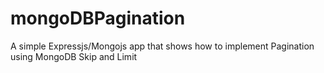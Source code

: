 mongoDBPagination
=================

A simple Expressjs/Mongojs app that shows how to implement Pagination using MongoDB Skip and Limit

